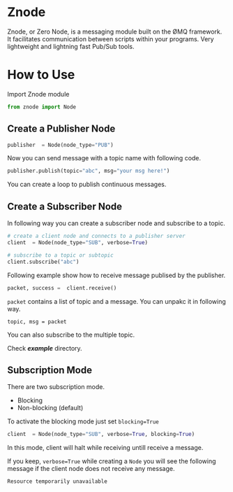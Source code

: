 # Znode 
Znode, or Zero Node, is a messaging module built on the ØMQ framework. It facilitates communication between scripts within your programs. Very lightweight and lightning fast Pub/Sub tools.


# How to Use
Import Znode module
```py
from znode import Node
```
## Create a Publisher Node

```py
publisher  = Node(node_type="PUB")
```
Now you can send message with a topic name with following code.
```py
publisher.publish(topic="abc", msg="your msg here!")
```
You can create a loop to publish continuous messages. 

## Create a Subscriber Node
In following way you can create a subscriber node and subscribe to a topic.

```py
# create a client node and connects to a publisher server
client  = Node(node_type="SUB", verbose=True)

# subscribe to a topic or subtopic
client.subscribe("abc")
```
Following example show how to receive message publised by the publisher.

```py
packet, success =  client.receive()
```
`packet` contains a list of topic and a message. You can unpakc it in following way. 

```
topic, msg = packet
```

You can also subscribe to the multiple topic. 

Check ***example*** directory. 

## Subscription Mode
There are two subscription mode. 
* Blocking
* Non-blocking (default)

To activate the blocking mode just set `blocking=True`
```py
client  = Node(node_type="SUB", verbose=True, blocking=True)
```
In this mode, client will halt while receiving untill receive a message. 

If you keep, `verbose=True` while creating a `Node` you will see the following message if the client node does not receive any message.
```
Resource temporarily unavailable
```
